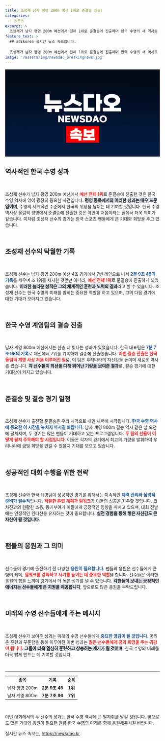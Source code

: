 ```yaml
---
title: 조성재 남자 평영 200m 예선 1위로 준결승 진출!
categories:
  - 스포츠
excerpt: >
  조성재가 남자 평영 200m 예선에서 전체 1위로 준결승에 진출하며 한국 수영의 새 역사로 떠오릅니다! 예선 남자 계영 800m도 결승 진출 성공. 올림픽의 기대를 한껏 높인 이들의 화려한 물살, 내일 새벽에 펼쳐집니다!
feature_text: >
  ## adskorea 실시간 뉴스 속보입니다.

  조성재가 남자 평영 200m 예선에서 전체 1위로 준결승에 진출하며 한국 수영의 새 역사로 떠오릅니다! 예선 남자 계영 800m도 결승 진출 성공. 올림픽의 기대를 한껏 높인 이들의 화려한 물살, 내일 새벽에 펼쳐집니다!
image: '/assets/img/newsdao_breakingnews.jpg'
---
```


<p><img src="/assets/img/newsdao_breakingnews.jpg" alt="adskorea 속보" /></p>

<h2 data-ke-size="size26">역사적인 한국 수영 성과</h2>

<p data-ke-size="size16">&nbsp;</p>

<p>조성재 선수가 남자 평영 200m 예선에서 <b><span style="color: #ee2323;">예선 전체 1위</span></b>로 준결승에 진출한 것은 한국 수영 역사에 있어 굉장히 중요한 사건입니다. <b><span style="background-color: #21538527;">평영 종목에서의 이러한 성과는 매우 드문 일이며</span></b>, 수영의 세계적인 수준에서 한국의 위상을 높이는 데 기여할 것입니다. 한국 수영 역사상 올림픽 평영에서 준결승에 진출한 것은 이번이 처음이라는 점에서 더욱 의미가 깊습니다. 이처럼 조성재 선수의 경기는 한국 스포츠 팬들에게 큰 기대와 희망을 주고 있습니다.</p>

<p data-ke-size="size16">&nbsp;</p>

<h2 data-ke-size="size26">조성재 선수의 탁월한 기록</h2>

<p data-ke-size="size16">&nbsp;</p>

<p>조성재 선수는 남자 평영 200m 예선 4조 경기에서 7번 레인으로 나서 <b><span style="color: #1a5490;">2분 9초 45의 기록</span></b>를 세우며 조 1위를 차지한 것뿐만 아니라, <b><span style="color: #ee2323;">예선 전체 1위</span></b>로 준결승에 진출하게 되었습니다. <b><span style="background-color: #21538527;">이러한 놀라운 성적은 그의 체계적인 훈련과 노력의 결과</span></b>라고 할 수 있습니다. 조성재 선수는 한국 수영의 미래를 밝히는 중요한 역할을 하고 있으며, 그의 다음 경기에 대한 기대가 모아지고 있습니다.</p>

<p data-ke-size="size16">&nbsp;</p>

<h2 data-ke-size="size26">한국 수영 계영팀의 결승 진출</h2>

<p data-ke-size="size16">&nbsp;</p>

<p>남자 계영 800m 예선에서는 한층 더 빛나는 성과가 있었습니다. 한국 대표팀은 <b><span style="color: #1a5490;">7분 7초 96의 기록</span></b>로 예선에서 7위를 기록하며 결승에 진출했습니다. <b><span style="color: #ee2323;">이번 결승 진출은 한국 올림픽 계영 사상 처음 이루어진 일</span></b>로, 이 팀은 우리나라의 자신감을 높이며 새로운 역사를 썼습니다. <b><span style="background-color: #21538527;">각 선수들이 최선을 다해 뛰어난 기량을 보여준 결과</span></b>로, 결승 경기에 대한 기대감이 커지고 있습니다.</p>

<p data-ke-size="size16">&nbsp;</p>

<h2 data-ke-size="size26">준결승 및 결승 경기 일정</h2>

<p data-ke-size="size16">&nbsp;</p>

<p>조성재 선수가 출전할 준결승은 우리 시각으로 내일 새벽에 시작됩니다. <b><span style="color: #1a5490;">한국 수영 역사에 중요한 이 시간을 놓치지 마시길 바랍니다</span></b>. 남자 계영 800m 결승 역시 같은 날 오전에 펼쳐지며, 두 경기는 많은 팬들이 기대하고 있는 프로그램입니다. <b><span style="color: #ee2323;">두 팀의 선율이 어떻게 될지 주목해야 할 시점입니다</span></b>. 이들은 각자의 경기에서 최고의 기량을 발휘하여 우리나라에 금빛 희망을 안길 수 있을지 기대를 모으고 있습니다.</p>

<p data-ke-size="size16">&nbsp;</p>

<h2 data-ke-size="size26">성공적인 대회 수행을 위한 전략</h2>

<p data-ke-size="size16">&nbsp;</p>

<p>조성재 선수와 한국 계영팀이 성공적인 경기를 위해서는 지속적인 <b><span style="color: #1a5490;">체력 관리와 심리적 준비가 필수적</span></b>입니다. <b><span style="color: #ee2323;">적절한 훈련 계획과 팀워크</span></b>가 이들의 성공을 좌우할 것입니다. 코치진과의 원활한 소통, 동기부여가 이들에게 긍정적인 영향을 미치고 있으며, 대회 전날에는 안정적인 컨디션을 유지하는 것이 중요합니다. <b><span style="background-color: #21538527;">실전 경험을 통해 쌓은 자신감도 큰 자산이 될 것입니다</span></b>.</p>

<p data-ke-size="size16">&nbsp;</p>

<h2 data-ke-size="size26">팬들의 응원과 그 의미</h2>

<p data-ke-size="size16">&nbsp;</p>

<p>선수들이 경기에 출전하기 전 다양한 <b><span style="color: #1a5490;">응원이 필요합니다</span></b>. 팬들의 응원은 선수들에게 큰 힘이 되며, <b><span style="color: #ee2323;">팀워크를 강화하고 사기를 높이는 데 중요한 역할</span></b>을 합니다. 선수들은 이러한 응원의 힘을 느끼며 경기에서 더 높은 성과를 낼 수 있습니다. <b><span style="background-color: #21538527;">각팬들이 보내는 긍정적인 에너지는 선수들에게 큰 지원을 제공합니다</span></b>, 앞으로도 많은 응원을 부탁드립니다.</p>

<p data-ke-size="size16">&nbsp;</p>

<h2 data-ke-size="size26">미래의 수영 선수들에게 주는 메시지</h2>

<p data-ke-size="size16">&nbsp;</p>

<p>조성재 선수가 보여준 성과는 미래의 수영 선수들에게 <b><span style="color: #1a5490;">중요한 영감이 될 것입니다</span></b>. 어려운 훈련과 꾸준함을 통해 이루어진 이번 성과는 <b><span style="color: #ee2323;">젊은 선수들에게 꿈과 희망을 주는 귀감이 됩니다</span></b>. <b><span style="background-color: #21538527;">그들이 더욱 열심히 훈련하고 상승하는 계기가 될 것이며</span></b>, 한국 수영의 미래를 더욱 밝게 만드는 데 기여할 것입니다.</p>

<p data-ke-size="size16">&nbsp;</p>

<hr />

<table style="width: 100%; border-collapse: collapse;">
<tr>
<td style="text-align: center; height: 17px;"><b>종목</b></td>
<td style="text-align: center; height: 17px;"><b>기록</b></td>
<td style="text-align: center; height: 17px;"><b>순위</b></td>
</tr>
<tr>
<td style="text-align: center; height: 17px;">남자 평영 200m</td>
<td style="text-align: center; height: 17px;"><b>2분 9초 45</b></td>
<td style="text-align: center; height: 17px;"><b>1위</b></td>
</tr>
<tr>
<td style="text-align: center; height: 17px;">남자 계영 800m</td>
<td style="text-align: center; height: 17px;"><b>7분 7초 96</b></td>
<td style="text-align: center; height: 17px;"><b>7위</b></td>
</tr>
</table>

<p data-ke-size="size16">&nbsp;</p>

<p>이번 대회에서의 두 선수의 성과는 한국 수영 역사에 큰 발자취를 남길 것입니다. 앞으로도 많은 기대와 응원이 필요한 만큼 한국 수영의 미래를 함께 응원해주시길 바랍니다.</p>
실시간 뉴스 속보는, <a href="https://newsdao.kr" rel="dofollow">https://newsdao.kr</a>


